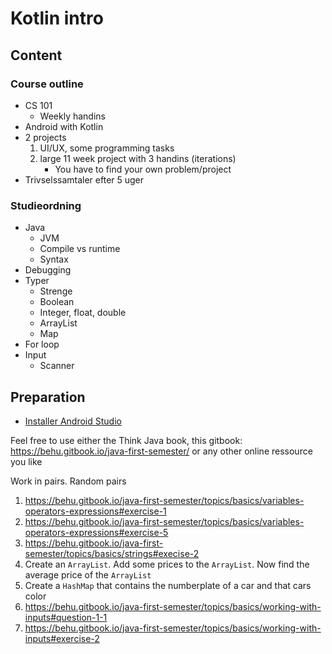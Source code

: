 # Kotlin intro



## Content



### Course outline

- CS 101
  - Weekly handins
- Android with Kotlin
- 2 projects
  1. UI/UX, some programming tasks
  2. large 11 week project with 3 handins (iterations)
     - You have to find your own problem/project
- Trivselssamtaler efter 5 uger



### Studieordning

- Java
  - JVM
  - Compile vs runtime
  - Syntax
- Debugging
- Typer
  - Strenge
  - Boolean
  - Integer, float, double
  - ArrayList
  - Map
- For loop
- Input
  - Scanner



## Preparation

- [Installer Android Studio](https://developer.android.com/studio)







Feel free to use either the Think Java book, this gitbook: https://behu.gitbook.io/java-first-semester/ or any other online ressource you like

Work in pairs. Random pairs

1. https://behu.gitbook.io/java-first-semester/topics/basics/variables-operators-expressions#exercise-1
2. https://behu.gitbook.io/java-first-semester/topics/basics/variables-operators-expressions#exercise-5
3. https://behu.gitbook.io/java-first-semester/topics/basics/strings#execise-2
4. Create an `ArrayList`. Add some prices to the `ArrayList`. Now find the average price of the `ArrayList`
5. Create a `HashMap` that contains the numberplate of a car and that cars color
6. https://behu.gitbook.io/java-first-semester/topics/basics/working-with-inputs#question-1-1
7. https://behu.gitbook.io/java-first-semester/topics/basics/working-with-inputs#exercise-2



